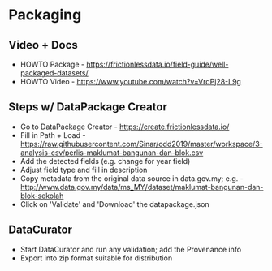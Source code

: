 # Packaging

## Video + Docs

- HOWTO Package - https://frictionlessdata.io/field-guide/well-packaged-datasets/
- HOWTO Video -  https://www.youtube.com/watch?v=VrdPj28-L9g

## Steps w/ DataPackage Creator
- Go to DataPackage Creator - https://create.frictionlessdata.io/ 
- Fill in Path + Load - https://raw.githubusercontent.com/Sinar/odd2019/master/workspace/3-analysis-csv/perlis-maklumat-bangunan-dan-blok.csv
- Add the detected fields (e.g. change for year field)
- Adjust field type and fill in description
- Copy metadata from the original data source in data.gov.my; e.g. - http://www.data.gov.my/data/ms_MY/dataset/maklumat-bangunan-dan-blok-sekolah
- Click on 'Validate' and 'Download' the datapackage.json


## DataCurator
- Start DataCurator and run any validation; add the Provenance info
- Export into zip format suitable for distribution